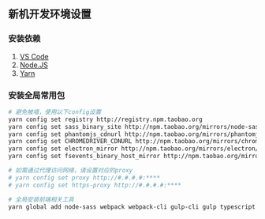 ## 新机开发环境设置
### 安装依赖
1. [VS Code](https://code.visualstudio.com/)
2. [Node.JS](https://nodejs.org)
3. [Yarn](https://yarnpkg.com)
### 安装全局常用包
```bash
# 避免被墙，使用以下config设置
yarn config set registry http://registry.npm.taobao.org
yarn config set sass_binary_site http://npm.taobao.org/mirrors/node-sass/
yarn config set phantomjs_cdnurl http://npm.taobao.org/mirrors/phantomjs
yarn config set CHROMEDRIVER_CDNURL http://npm.taobao.org/mirrors/chromedriver
yarn config set electron_mirror http://npm.taobao.org/mirrors/electron/
yarn config set fsevents_binary_host_mirror http://npm.taobao.org/mirrors/fsevents/

# 如需通过代理访问网络，请设置对应的proxy
# yarn config set proxy http://#.#.#.#:****
# yarn config set https-proxy http://#.#.#.#:****

# 全局安装前端相关工具
yarn global add node-sass webpack webpack-cli gulp-cli gulp typescript @angular/cli @vue/cli
```
